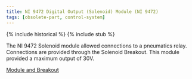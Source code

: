 ```yaml
---
title: NI 9472 Digital Output (Solenoid) Module (NI 9472)
tags: [obsolete-part, control-system]
---
```


{% include historical %}
{% include stub %}

The NI 9472 Solenoid module allowed connections to a pneumatics relay. Connections are provided through the Solenoid Breakout. This module provided a maximum output of 30V.

[Module and Breakout](https://web.archive.org/web/20170720201939/http://first.wpi.edu/FRC/solenoid.html "https://web.archive.org/web/20170720201939/http://first.wpi.edu/FRC/solenoid.html")
